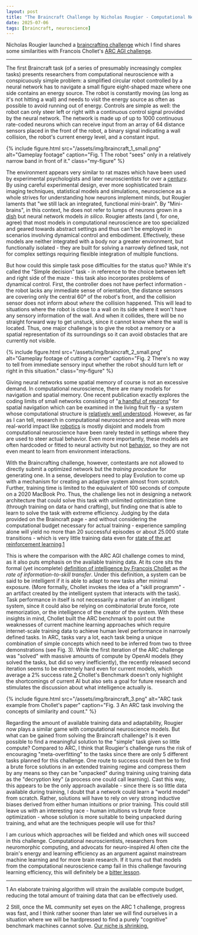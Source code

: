 ```yaml
---
layout: post
title: "The Braincraft Challenge by Nicholas Rougier - Computational Neuroscience's ARC AGI Challenge"
date: 2025-07-06
tags: [braincraft, neuroscience]
---
```


Nicholas Rougier launched a [braincrafting challenge](https://github.com/rougier/braincraft) which I find shares some similarities with Francois Chollet's [ARC AGI challenge](https://arcprize.org/).

---

The first Braincraft task (of a series of presumably increasingly complex tasks) presents researchers from computational neuroscience with a conspicuously simple problem: a simplified circular robot controlled by a neural network has to navigate a small figure eight-shaped maze where one side contains an energy source. The robot is constantly moving (as long as it's not hitting a wall) and needs to visit the energy source as often as possible to avoid running out of energy. Controls are simple as well: the robot can only steer left or right with a continuous control signal provided by the neural network. The network is made up of up to 1000 continuous rate-coded neurons which can receive input from an array of 64 distance sensors placed in the front of the robot, a binary signal indicating a wall collision, the robot's current energy level, and a constant input. 

{% include figure.html
   src="/assets/img/braincraft_1_small.png"
   alt="Gameplay footage"
   caption="Fig. 1  The robot \"sees\" only in a relatively narrow band in front of it."
   class="my-figure"
%}

The environment appears very similar to rat mazes which have been used by experimental psychologists and later neuroscientists for over a [century](https://en.wikipedia.org/wiki/W._S._Small#Implications_of_maze_learning_and_rats). By using careful experimental design, ever more sophisticated brain imaging techniques, statistical models and simulations, neuroscience as a whole strives for understanding how neurons implement minds, but Rougier laments that "we still lack an integrated, functional mini-brain". By "Mini-brains", in this context, he does not refer to lumps of neurons grown in a [dish](https://doi.org/10.1016/j.neuron.2022.09.001) but neural network models *in silico*. Rougier attests (and I, for one, agree) that most models in computational neuroscience are too specialized and geared towards abstract settings and thus can't be employed in scenarios involving dynamical control and embodiment. Effectively, these models are neither integrated with a body nor a greater environment, but functionally isolated - they are built for solving a narrowly defined task, not for complex settings requiring flexible integration of multiple functions.

But how could this simple task pose difficulties for the status quo? While it's called the "Simple decision" task - in reference to the choice between left and right side of the maze - this task also incorporates problems of dynamical control. First, the controller does not have perfect information - the robot lacks any immediate sense of orientation, the distance sensors are covering only the central 60° of the robot's front, and the collision sensor does not inform about *where* the collision happened. This will lead to situations where the robot is close to a wall on its side where it won't have any sensory information of the wall. And when it collides, there will be no straight forward way to get unstuck, since it cannot know where the wall is located. Thus, one major challenge is to give the robot a memory or a spatial representation of its surroundings so it can avoid obstacles that are currently not visible.

{% include figure.html
   src="/assets/img/braincraft_2_small.png"
   alt="Gameplay footage of cutting a corner"
   caption="Fig. 2  There's no way to tell from immediate sensory input whether the robot should turn left or right in this situation."
   class="my-figure"
%}

Giving neural networks some spatial memory of course is not an excessive demand. In computational neuroscience, there are many models for navigation and spatial memory. One recent publication exactly explores the coding limits of small networks consisting of "[a handful of neurons](https://doi.org/10.1038/s41593-024-01766-5)" for spatial navigation which can be examined in the living fruit fly - a system whose computational structure is [relatively well understood](https://doi.org/10.1016/j.conb.2021.12.001). However, as far as I can tell, research in computational neuroscience and areas with more real-world impact like [robotics](https://doi.org/10.1126/scirobotics.abn1944) is mostly disjoint and models from computational neuroscience have been rarely tested in settings where they are used to steer actual behavior. Even more importantly, these models are often hardcoded or fitted to neural activity but not [behavior](http://dx.doi.org/10.1016/j.neuron.2016.12.041), so they are not even meant to learn from environment interactions. 

With the Braincrafting challenge, however, contestants are not allowed to directly submit a optimized network but the *training procedure* for generating one. In a sense, developers need to play Evolution to come up with a mechanism for creating an adaptive system almost from scratch. Further, training time is limited to the equivalent of 100 seconds of compute on a 2020 MacBook Pro. Thus, the challenge lies not in designing a network architecture that could solve this task with unlimited optimization time (through training on data or hand crafting), but finding one that is able to learn to solve the task with extreme efficiency. Judging by the data provided on the Braincraft page - and without considering the computational budget necessary for actual training - experience sampling alone will yield no more than 20 successful episodes or about 25.000 state transitions - which is very little training data even for [state of the art reinforcement learning](https://doi.org/10.48550/arXiv.2111.00210).[1](#footnote-1)

This is where the comparison with the ARC AGI challenge comes to mind, as it also puts emphasis on the available training data. At its core sits the formal (yet incomplete) [definition of intelligence by Francois Chollet](https://doi.org/10.48550/arXiv.1911.01547) as *the rate of information-to-skill transfer*. Under this definition, a system can be said to be intelligent if it is able to adapt to new tasks after minimal exposure. (More formally, Chollet invokes the idea of a "skill programm" - an artifact created by the intelligent system that interacts with the task). Task performance in itself is not necessarily a marker of an intelligent system, since it could also be relying on combinatorial brute force, rote memorization, or the intelligence of the creator of the system. With these insights in mind, Chollet built the ARC benchmark to point out the weaknesses of current machine learning approaches which require internet-scale training data to achieve human level performance in narrowly defined tasks. In ARC, tasks vary a lot, each task being a unique combination of simple concepts which need to be inferred from two to three demonstrations (see Fig. 3). While the first iteration of the ARC challenge was "solved" with massive amounts of compute by OpenAI models (they solved the tasks, but did so very inefficiently), the recently released second iteration seems to be extremely hard even for current models, which average a 2% success rate.[2](#footnote-2) Chollet's Benchmark doesn't only highlight the shortcomings of current AI but also sets a goal for future research and stimulates the discussion about what intelligence actually is.

{% include figure.html
   src="/assets/img/braincraft_3.png"
   alt="ARC task example from Chollet's paper"
   caption="Fig. 3  An ARC task involving the concepts of similarity and count."
%}

Regarding the amount of available training data and adaptability, Rougier now plays a similar game with computational neuroscience models. But what can be gained from solving the Braincraft challenge? Is it even possible to find a meaningful solution to the "simple" task given so little compute? Compared to ARC, I think that Rougier's challenge runs the risk of encouraging "meta-overfitting" to the tasks since there are only 5 different tasks planned for this challenge. One route to success could then be to find a brute force solutions in an extended training regime and compress them by any means so they can be "unpacked" during training using training data as the "decryption key" (a process one could call learning). Cast this way, this appears to be the only approach available - since there is so little data available during training, I doubt that a network could learn a "world model" from scratch. Rather, solutions will have to rely on very strong inductive biases derived from either human intuitions or prior training. This could still leave us with an interesting race - human intuitions vs brute force optimization - whose solution is more suitable to being unpacked during training, and what are the techniques people will use for this? 

I am curious which approaches will be fielded and which ones will succeed in this challenge. Computational neuroscientists, researchers from neuromorphic computing, and advocats for neuro-inspired AI often cite the brain's energy and learning efficiency as an argument against mainstream machine learning and for more brain research. If it turns out that models from the computational neuroscience camp fail in this challenge favouring learning efficiency, this will definitely be a [bitter lesson](http://www.incompleteideas.net/IncIdeas/BitterLesson.html).

---

<a id="footnote-1">1</a> An elaborate training algorithm will strain the available compute budget, reducing the total amount of training data that can be effectively used.

<a id="footnote-2">2</a> Still, once the ML community set eyes on the ARC 1 challenge, progress was fast, and I think rather sooner than later we will find ourselves in a situation where we will be hardpressed to find a purely "cognitive" benchmark machines cannot solve. [Our niche is shrinking.](https://youtube.com/watch?v=dNrTrx42DGQ&t=4637)
